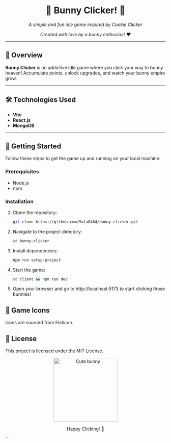 <h1 align="center">🐰 Bunny Clicker! 🐰</h1>

<p align="center"><em>A simple and fun idle game inspired by Cookie Clicker</em></p>
<p align="center"><em>Created with love by a bunny enthusiast ❤️</em></p>

---

## 🌟 Overview
**Bunny Clicker** is an addictive idle game where you click your way to bunny heaven! Accumulate points, unlock upgrades, and watch your bunny empire grow.

---

## 🛠️ Technologies Used
- **Vite**
- **React.js**
- **MongoDB**

---

## 🚀 Getting Started
Follow these steps to get the game up and running on your local machine.

### Prerequisites
- Node.js
- npm

### Installation
1. Clone the repository:
   ```bash
   git clone https://github.com/Sola0404/bunny-clicker.git
2. Navigate to the project directory:
   ```bash
   cd bunny-clicker
3. Install dependencies:
   ```bash
   npm run setup-project
4. Start the game:
   ```bash
   cd client && npm run dev
5. Open your browser and go to http://localhost:5173 to start clicking those bunnies!

## 🎨 Game Icons
Icons are sourced from Flaticon.

## 📜 License
This project is licensed under the MIT License.

<p align="center">
  <img src="https://media.giphy.com/media/3oEjI6SIIHBdRxXI40/giphy.gif" alt="Cute bunny" width="200"/>
</p>
<p align="center">Happy Clicking! 🐇</p>
```

